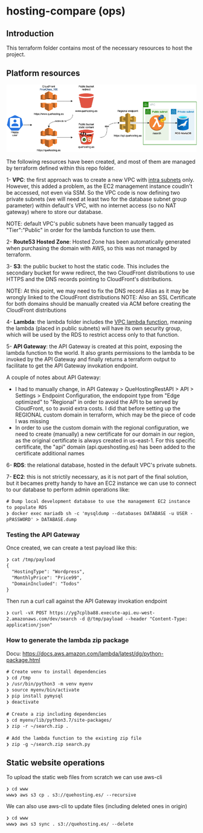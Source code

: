 # hosting-compare (ops)

## Introduction

This terraform folder contains most of the necessary resources to host the project.

## Platform resources

![Architecture](../../pics/quehostinges.png "Architecture diagram")

The following resources have been created, and most of them are managed by terraform defined within this repo folder.

1- **VPC**: the first approach was to create a new VPC with [intra subnets](https://registry.terraform.io/modules/terraform-aws-modules/vpc/aws/latest#private-versus-intra-subnets) only. However, this added a problem, as the EC2 management instance coudln't be accessed, not even via SSM.
So the VPC code is now defining two private subnets (we will need at least two for the database subnet group parameter) within default's VPC, with no internet access (so no NAT gateway) where to store our database.

NOTE: default VPC's public subnets have been manually tagged as "Tier":"Public" in order for the lambda function to use them.

2- **Route53 Hosted Zone**: Hosted Zone has been automatically generated when purchasing the domain with AWS, so this was not managed by terraform.

3- **S3**: the public bucket to host the static code. This includes the secondary bucket for www redirect, the two CloudFront distributions to use HTTPS and the DNS records pointing to CloudFront's distributions.

NOTE: At this point, we may need to fix the DNS record Alias as it may be wrongly linked to the CloudFront distributions
NOTE: Also an SSL Certificate for both domains should be manually created via ACM before creating the CloudFront distributions

4- **Lambda**: the lambda folder includes the [VPC lambda function](https://aws.amazon.com/blogs/aws/new-access-resources-in-a-vpc-from-your-lambda-functions/), meaning the lambda (placed in public subnets) will have its own security group, which will be used by the RDS to restrict access only to that function. 

5- **API Gateway**: the API Gateway is created at this point, exposing the lambda function to the world. It also grants permissions to the lambda to be invoked by the API Gateway and finally returns a terraform output to facilitate to get the API Gateway invokation endpoint. 

A couple of notes about API Gateway:
- I had to manually change, in API Gateway > QueHostingRestAPI > API > Settings > Endpoint Configuration, the endopoint type from "Edge optimized" to "Regional" in order to avoid the API to be served by CloudFront, so to avoid extra costs. I did that before setting up the REGIONAL custom domain in terraform, which may be the piece of code I was missing
- In order to use the custom domain with the regional configuration, we need to create (manually) a new certificate for our domain in our region, as the original certificate is always created in us-east-1. For this specific certificate, the "api" domain (api.queshosting.es) has been added to the certificate additional names

6- **RDS**: the relational database, hosted in the default VPC's private subnets.

7- **EC2**: this is not strictily necessary, as it is not part of the final solution, but it becames pretty handy to have an EC2 instance we can use to connect to our database to perform admin operations like:

```
# Dump local development database to use the management EC2 instance to populate RDS
❯ docker exec mariadb sh -c 'mysqldump --databases DATABASE -u USER -pPASSWORD' > DATABASE.dump
```

### Testing the API Gateway

Once created, we can create a test payload like this:

```
❯ cat /tmp/payload
{
  "HostingType": "Wordpress",
  "MonthlyPrice": "Price99",
  "DomainIncluded": "Todos"
}
```

Then run a curl call against the API Gateway invokation endpoint

```
❯ curl -vX POST https://yg7cplba88.execute-api.eu-west-2.amazonaws.com/dev/search -d @/tmp/payload --header "Content-Type: application/json"
```

### How to generate the lambda zip package

Docu: https://docs.aws.amazon.com/lambda/latest/dg/python-package.html

```
# Create venv to install dependencies
❯ cd /tmp
❯ /usr/bin/python3 -m venv myenv
❯ source myenv/bin/activate
❯ pip install pymysql
❯ deactivate

# Create a zip including dependencies
❯ cd myenv/lib/python3.7/site-packages/
❯ zip -r ~/search.zip . 

# Add the lambda function to the existing zip file
❯ zip -g ~/search.zip search.py
```

## Static website operations

To upload the static web files from scratch we can use aws-cli
```
❯ cd www
www❯ aws s3 cp . s3://quehosting.es/ --recursive
```

We can also use aws-cli to update files (including deleted ones in origin)
```
❯ cd www
www❯ aws s3 sync . s3://quehosting.es/ --delete
```
